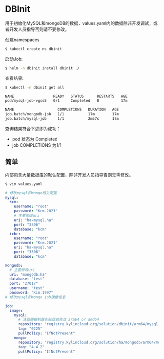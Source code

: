 # DBInit
用于初始化MySQL和mongoDB的数据，values.yaml内的数据除非开发调试，或者开发人员指导否则请不要修改。

创建namespaces
```bash
$ kubectl create ns dbinit
```

启动Job:
```bash
$ helm -n dbinit install dbinit ./
```

查看结果:
```bash
$ kubectl -n dbinit get all

NAME                  READY   STATUS      RESTARTS   AGE
pod/mysql-job-vgss5   0/1     Completed   0          17m

NAME                    COMPLETIONS   DURATION   AGE
job.batch/mongodb-job   1/1           17m        17m
job.batch/mysql-job     1/1           2m57s      17m
```
查询结果符合下述即为成功：
* pod 状态为 Completed
* job COMPLETIONS 为1/1


## 简单
内部包含大量数据库的默认配置，除非开发人员指导否则无需修改。

```bash
$ vim values.yaml
```
```yaml
# 修改mysql和mongo相关配置
mysql:
  kcm:
    username: "root"
    password: "Kcm.2021"
    # 主要修改uri
    uri: "ha-mysql.ha"
    port: "3306"
    database: "kcm"
  icbc:
    username: "root"
    password: "Kcm.2021"
    uri: "ha-mysql.ha"
    port: "3306"
    database: "kcm"

mongodb:
  # 主要修改uri
  uri: "mongodb.ha"
  database: "test"
  port: "27017"
  username: "test"
  password: "Kim.1997"
# 修改mysql和mongo job镜像信息

job:
  image:
    mysql:
      # 注意根据机器实际信息修改 arm64 or amd64
      repository: "registry.kylincloud.org/solution/dbinit/arm64/mysql-job"
      tag: "0225"
      pullPolicy: "IfNotPresent"
    mongo:
      repository: "registry.kylincloud.org/solution/ha/mongodb/arm64/mongo"
      tag: "4.4.2"
      pullPolicy: "IfNotPresent"
```

